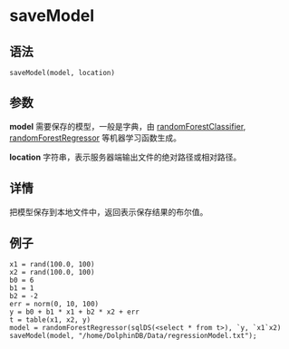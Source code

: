 # saveModel

## 语法

`saveModel(model, location)`

## 参数

**model** 需要保存的模型，一般是字典，由 [randomForestClassifier](../r/randomForestClassifier.md), [randomForestRegressor](../r/randomForestRegressor.md) 等机器学习函数生成。

**location** 字符串，表示服务器端输出文件的绝对路径或相对路径。

## 详情

把模型保存到本地文件中，返回表示保存结果的布尔值。

## 例子

```
x1 = rand(100.0, 100)
x2 = rand(100.0, 100)
b0 = 6
b1 = 1
b2 = -2
err = norm(0, 10, 100)
y = b0 + b1 * x1 + b2 * x2 + err
t = table(x1, x2, y)
model = randomForestRegressor(sqlDS(<select * from t>), `y, `x1`x2)
saveModel(model, "/home/DolphinDB/Data/regressionModel.txt");
```

